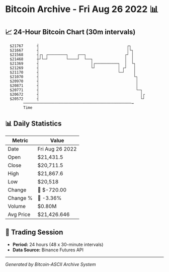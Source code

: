 # Bitcoin Archive - Fri Aug 26 2022 📊

## 📈 24-Hour Bitcoin Chart (30m intervals)

```
  $21767      ┤                                       ┌┐       
  $21667      ┤                                       │└┐      
  $21568      ┤┌┐ ┌────────┐    ┌──┐                 ┌┘ │      
  $21468      ┼┘└─┘        └────┘  └──┐              │  │      
  $21369      ┤                       │┌──────────┐  │  └┐     
  $21269      ┤                       └┘          │ ┌┘   │     
  $21170      ┤                                   └─┘    │     
  $21070      ┤                                          └┐    
  $20970      ┤                                           │    
  $20871      ┤                                           │    
  $20771      ┤                                           └─┐  
  $20672      ┤                                             │┌ 
  $20572      ┤                                             └┘ 
        ────────────────────────────────────────────────→
        Time
```

## 📊 Daily Statistics

| Metric | Value |
|--------|-------|
| Date | Fri Aug 26 2022 |
| Open | $21,431.5 |
| Close | $20,711.5 |
| High | $21,867.6 |
| Low | $20,518 |
| Change | 🔴 $-720.00 |
| Change % | 🔴 -3.36% |
| Volume | $0.80M |
| Avg Price | $21,426.646 |

## 📅 Trading Session

- **Period:** 24 hours (48 x 30-minute intervals)
- **Data Source:** Binance Futures API

---
*Generated by Bitcoin-ASCII Archive System*
